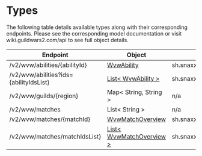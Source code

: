 # Types

The following table details available types along with their corresponding endpoints.
Please see the corresponding model documentation or visit wiki.guildwars2.com/api to see full object details.

| Endpoint                               | Object                       | Fully-Qualified Class Name                        | Endpoint Router Class                     |
|----------------------------------------|------------------------------|---------------------------------------------------|-------------------------------------------|
| /v2/wvw/abilities/{abilityId}          | [WvwAbility]()               | sh.snaxx.gw2javaapi.model.v2.wvw.WvwAbility       | [WvwAbilityByIdEndpoint]()                |
| /v2/wvw/abilities?ids={abilityIdsList} | [List< WvwAbility >]()       | sh.snaxx.gw2javaapi.model.v2.wvw.WvwAbility       | [WvwMultipleAbilitiesByIdEndpoint]()      |
| /v2/wvw/guilds/{region}                | Map< String, String >        | n/a                                               | [WvwGuildsEndpoint]()                     |
| /v2/wvw/matches                        | List< String >               | n/a                                               | [WvwMatchesEndpoint]()                    |
| /v2/wvw/matches/{matchId}              | [WvwMatchOverview]()         | sh.snaxx.gw2javaapi.model.v2.wvw.WvwMatchOverview | [WvwMatchOverviewByIdEndpoint]()          |
| /v2/wvw/matches/matchIdsList}          | [List< WvwMatchOverview >]() | sh.snaxx.gw2javaapi.model.v2.wvw.WvwMatchOverview | [WvwMultipleMatchOverviewsByIdEndpoint]() |